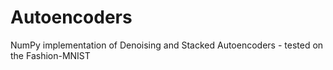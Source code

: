 # Autoencoders
NumPy implementation of Denoising and Stacked Autoencoders - tested on the Fashion-MNIST 
